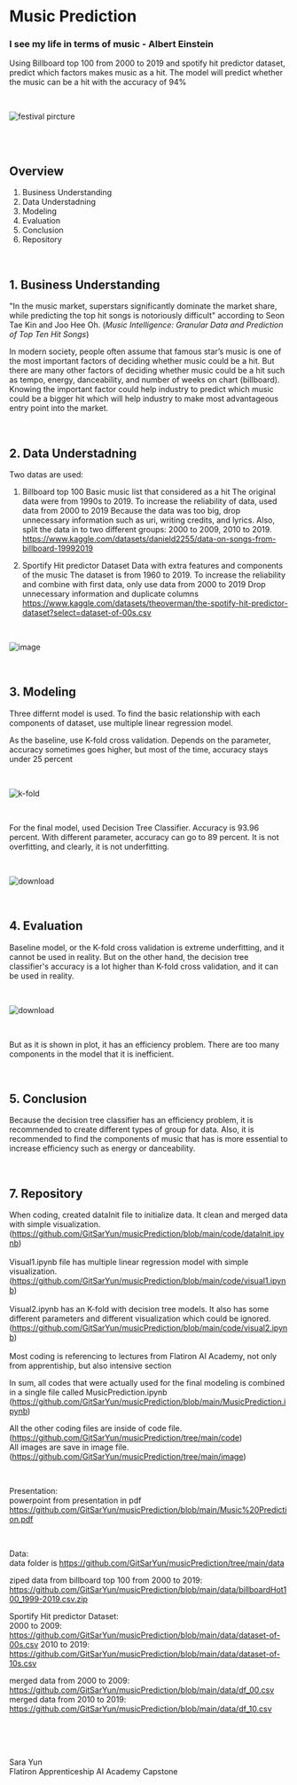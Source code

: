 # Music Prediction
### I see my life in terms of music - Albert Einstein



Using Billboard top 100 from 2000 to 2019 and spotify hit predictor dataset, predict which factors makes music as a hit. The model will predict whether the music can be a hit with the accuracy of 94%

<br>

![festival pircture](image/festival.png)

<br><br>

## Overview

1. Business Understanding
2. Data Understadning
3. Modeling
4. Evaluation
5. Conclusion
7. Repository

<br>

## 1. Business Understanding
"In the music market, superstars significantly dominate the market share, while predicting the top hit songs is notoriously difficult" according to Seon Tae Kin and Joo Hee Oh. (*Music Intelligence: Granular Data and Prediction of Top Ten Hit Songs*) <br>

In modern society, people often assume that famous star’s music is one of the most important factors of deciding whether music could be a hit. But there are many other factors of deciding whether music could be a hit such as tempo, energy, danceability, and number of weeks on chart (billboard). <br>
Knowing the important factor could help industry to predict which music could be a bigger hit which will help industry to make most advantageous entry point into the market.


<br>

## 2. Data Understadning

Two datas are used: <br>

1. Billboard top 100
Basic music list that considered as a hit
The original data were from 1990s to 2019. To increase the reliability of data, used data from 2000 to 2019
Because the data was too big, drop unnecessary information such as uri, writing credits, and lyrics.
Also, split the data in to two different groups: 2000 to 2009, 2010 to 2019.
https://www.kaggle.com/datasets/danield2255/data-on-songs-from-billboard-19992019 


2. Sportify Hit predictor Dataset
Data with extra features and components of the music
The dataset is from 1960 to 2019. To increase the reliability and combine with first data, only use data from 2000 to 2019
Drop unnecessary information and duplicate columns
https://www.kaggle.com/datasets/theoverman/the-spotify-hit-predictor-dataset?select=dataset-of-00s.csv

<br>

![image](https://user-images.githubusercontent.com/115171856/229910469-67afde62-b45a-4979-8a60-19ab8d8acadf.png)


<br>

## 3. Modeling

Three differnt model is used.
To find the basic relationship with each components of dataset, use multiple linear regression model.

As the baseline, use K-fold cross validation. Depends on the parameter, accuracy sometimes goes higher, but most of the time, accuracy stays under 25 percent

<br>

![k-fold](image/KNeighbor_2.png)

<br>

For the final model, used Decision Tree Classifier. Accuracy is 93.96 percent. With different parameter, accuracy can go to 89 percent. It is not overfitting, and clearly, it is not underfitting.

<br>

![download](https://user-images.githubusercontent.com/115171856/230223164-eb28719b-ae6d-46ca-8df3-b12f325a03d4.png)



<br>

## 4. Evaluation

Baseline model, or the K-fold cross validation is extreme underfitting, and it cannot be used in reality. But on the other hand, the decision tree classifier's accuracy is a lot higher than K-fold cross validation, and it can be used in reality. <br>

<br>

![download](https://user-images.githubusercontent.com/115171856/230223290-15fc1a0b-a0c4-4680-a4e9-14b682a9637a.png)


<br>

But as it is shown in plot, it has an efficiency problem. There are too many components in the model that it is inefficient.

<br>

## 5. Conclusion

Because the decision tree classifier has an efficiency problem, it is recommended to create different types of group for data. Also, it is recommended to find the components of music that has is more essential to increase efficiency such as energy or danceability.


<br>

## 7. Repository

When coding, created dataInit file to initialize data. It clean and merged data with simple visualization. (https://github.com/GitSarYun/musicPrediction/blob/main/code/dataInit.ipynb) <br> <br>
Visual1.ipynb file has multiple linear regression model with simple visualization. (https://github.com/GitSarYun/musicPrediction/blob/main/code/visual1.ipynb) <br><br>
Visual2.ipynb has an K-fold with decision tree models. It also has some different parameters and different visualization which could be ignored. (https://github.com/GitSarYun/musicPrediction/blob/main/code/visual2.ipynb) <br><br>
Most coding is referencing to lectures from Flatiron AI Academy, not only from apprentiship, but also intensive section <br>

In sum, all codes that were actually used for the final modeling is combined in a single file called MusicPrediction.ipynb (https://github.com/GitSarYun/musicPrediction/blob/main/MusicPrediction.ipynb)  <br>

All the other coding files are inside of code file. (https://github.com/GitSarYun/musicPrediction/tree/main/code) <br>
All images are save in image file. (https://github.com/GitSarYun/musicPrediction/tree/main/image)

<br>

Presentation: <br>
powerpoint from presentation in pdf <br>
https://github.com/GitSarYun/musicPrediction/blob/main/Music%20Prediction.pdf
<br>


<br>

Data: <br>
data folder is https://github.com/GitSarYun/musicPrediction/tree/main/data

ziped data from billboard top 100 from 2000 to 2019: https://github.com/GitSarYun/musicPrediction/blob/main/data/billboardHot100_1999-2019.csv.zip

Sportify Hit predictor Dataset: <br>
2000 to 2009: https://github.com/GitSarYun/musicPrediction/blob/main/data/dataset-of-00s.csv
2010 to 2019: https://github.com/GitSarYun/musicPrediction/blob/main/data/dataset-of-10s.csv

merged data from 2000 to 2009: https://github.com/GitSarYun/musicPrediction/blob/main/data/df_00.csv
merged data from 2010 to 2019: https://github.com/GitSarYun/musicPrediction/blob/main/data/df_10.csv

<br><br><br>

Sara Yun <br>
Flatiron Apprenticeship AI Academy Capstone
